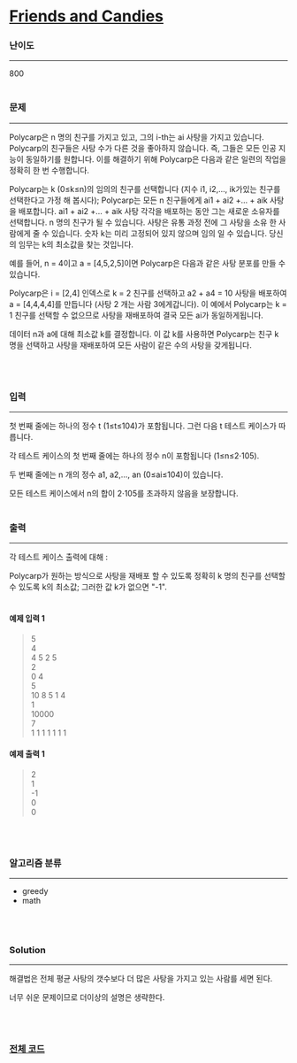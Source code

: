 # [Friends and Candies](https://codeforces.com/contest/1538/problem/B)

### 난이도

***
800
<br><br>

### 문제

***
Polycarp은 n 명의 친구를 가지고 있고, 그의 i-th는 ai 사탕을 가지고 있습니다. Polycarp의 친구들은 사탕 수가 다른 것을 좋아하지 않습니다. 즉, 그들은 모든 인공 지능이 동일하기를 원합니다.
이를 해결하기 위해 Polycarp은 다음과 같은 일련의 작업을 정확히 한 번 수행합니다.

Polycarp는 k (0≤k≤n)의 임의의 친구를 선택합니다 (지수 i1, i2,…, ik가있는 친구를 선택한다고 가정 해 봅시다); Polycarp는 모든 n 친구들에게 ai1 + ai2 +… + aik 사탕을
배포합니다. ai1 + ai2 +… + aik 사탕 각각을 배포하는 동안 그는 새로운 소유자를 선택합니다. n 명의 친구가 될 수 있습니다. 사탕은 유통 과정 전에 그 사탕을 소유 한 사람에게 줄 수 있습니다. 숫자
k는 미리 고정되어 있지 않으며 임의 일 수 있습니다. 당신의 임무는 k의 최소값을 찾는 것입니다.

예를 들어, n = 4이고 a = [4,5,2,5]이면 Polycarp은 다음과 같은 사탕 분포를 만들 수 있습니다.

Polycarp은 i = [2,4] 인덱스로 k = 2 친구를 선택하고 a2 + a4 = 10 사탕을 배포하여 a = [4,4,4,4]를 만듭니다 (사탕 2 개는 사람 3에게갑니다). 이 예에서 Polycarp는 k
= 1 친구를 선택할 수 없으므로 사탕을 재배포하여 결국 모든 ai가 동일하게됩니다.

데이터 n과 a에 대해 최소값 k를 결정합니다. 이 값 k를 사용하면 Polycarp는 친구 k 명을 선택하고 사탕을 재배포하여 모든 사람이 같은 수의 사탕을 갖게됩니다.

<br><br>

### 입력

***
첫 번째 줄에는 하나의 정수 t (1≤t≤104)가 포함됩니다. 그런 다음 t 테스트 케이스가 따릅니다.

각 테스트 케이스의 첫 번째 줄에는 하나의 정수 n이 포함됩니다 (1≤n≤2⋅105).

두 번째 줄에는 n 개의 정수 a1, a2,…, an (0≤ai≤104)이 있습니다.

모든 테스트 케이스에서 n의 합이 2⋅105를 초과하지 않음을 보장합니다.
<br><br>

### 출력

***
각 테스트 케이스 출력에 대해 :

Polycarp가 원하는 방식으로 사탕을 재배포 할 수 있도록 정확히 k 명의 친구를 선택할 수 있도록 k의 최소값; 그러한 값 k가 없으면 "-1".
<br><br>

#### 예제 입력 1

> 5     
4       
4 5 2 5     
2       
0 4     
5       
10 8 5 1 4      
1       
10000       
7       
1 1 1 1 1 1 1

#### 예제 출력 1

> 2     
1       
-1      
0       
0

<br><br>

### 알고리즘 분류

***

* greedy
* math

<br><br>

### Solution

***

해결법은 전체 평균 사탕의 갯수보다 더 많은 사탕을 가지고 있는 사람를 세면 된다.

너무 쉬운 문제이므로 더이상의 설명은 생략한다.

<br><br>

### [전체 코드](https://github.com/Jungmin-Seo0527/CodingTest/blob/main/src/codeforces/R725_D3/B_Friends_and_Candies.java)
